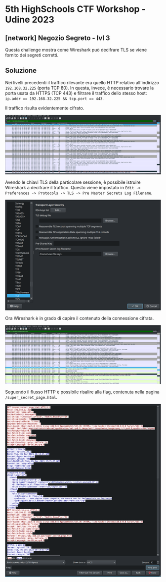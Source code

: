 # 5th HighSchools CTF Workshop - Udine 2023

## [network] Negozio Segreto - lvl 3

Questa challenge mostra come Wireshark può decifrare TLS se viene fornito dei segreti corretti.

## Soluzione

Nei livelli precedenti il traffico rilevante era quello HTTP relativo all'indirizzo `192.168.32.225` (porta TCP 80). In questa, invece, è necessario trovare la porta usata da HTTPS (TCP 443) e filtrare il traffico dello stesso host: `ip.addr == 192.168.32.225 && tcp.port == 443`.

Il traffico risulta evidentemente cifrato.

![screenshot](./writeup/tls.png)

Avendo le chiavi TLS della particolare sessione, è possibile istruire Wireshark a decifrare il traffico. Questo viene impostato in `Edit -> Preferences -> Protocols -> TLS -> Pre Master Secrets Log Filename`.

![screenshot](./writeup/preferences.png)

Ora Wireshark è in grado di capire il contenuto della connessione cifrata.

![screenshot](./writeup/decrypt.png)

Seguendo il flusso HTTP è possibile risalire alla flag, contenuta nella pagina `/super_secret_page.html`.

![screenshot](./writeup/follow.png)
